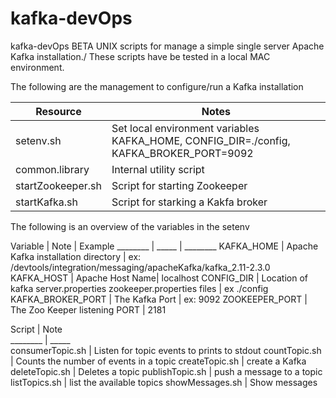 # kafka-devOps

kafka-devOps BETA UNIX scripts for manage a simple single server Apache Kafka installation./
These scripts have be tested in a local MAC environment.


The following are the management to configure/run a Kafka installation

Resource | Notes
--------   | --------------------
setenv.sh  | Set local environment variables  KAFKA_HOME, CONFIG_DIR=./config, KAFKA_BROKER_PORT=9092
common.library  | Internal utility script
startZookeeper.sh | Script for starting Zookeeper
startKafka.sh |  Script for starking a Kakfa broker   

The following is an overview of the variables in the setenv

Variable | Note   | Example
________ | _____  | ________
KAFKA_HOME | Apache Kafka installation directory | ex: /devtools/integration/messaging/apacheKafka/kafka_2.11-2.3.0
KAFKA_HOST | Apache Host Name| localhost
CONFIG_DIR | Location of  kafka server.properties	zookeeper.properties files | ex ./config
KAFKA_BROKER_PORT | The Kafka Port  | ex: 9092
ZOOKEEPER_PORT  | The Zoo Keeper listening PORT | 2181


Script | Note   
________ | _____  
consumerTopic.sh | Listen for topic events to prints to stdout
countTopic.sh   | Counts the number of events in a topic
createTopic.sh  | create a Kafka
deleteTopic.sh  | Deletes a  topic
publishTopic.sh | push a message to a topic
listTopics.sh   | list the available topics
showMessages.sh  | Show messages
